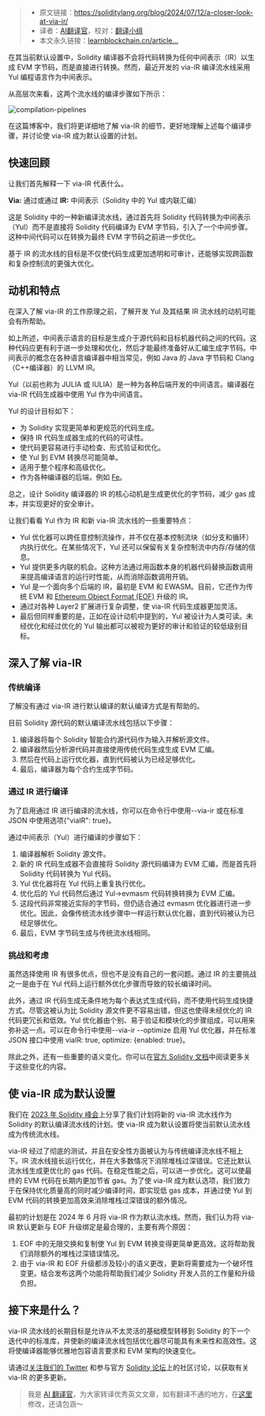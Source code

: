 
>- 原文链接：https://soliditylang.org/blog/2024/07/12/a-closer-look-at-via-ir/
>- 译者：[AI翻译官](https://learnblockchain.cn/people/19584)，校对：[翻译小组](https://learnblockchain.cn/people/412)
>- 本文永久链接：[learnblockchain.cn/article…](https://learnblockchain.cn/article/8775)
    
在其当前默认设置中，Solidity 编译器不会将代码转换为任何中间表示（IR）以生成 EVM 字节码，而是直接进行转换。然而，最近开发的 via-IR 编译流水线采用 Yul 编程语言作为中间表示。

从高层次来看，这两个流水线的编译步骤如下所示：

![compilation-pipelines](https://img.learnblockchain.cn/attachments/migrate/1721379894579)

在这篇博客中，我们将更详细地了解 via-IR 的细节，更好地理解上述每个编译步骤，并讨论使 via-IR 成为默认设置的计划。

## 快速回顾

让我们首先解释一下 via-IR 代表什么。

**Via:** 通过或通过 **IR:** 中间表示（Solidity 中的 Yul 或内联汇编）

这是 Solidity 中的一种新编译流水线，通过首先将 Solidity 代码转换为中间表示（Yul）而不是直接将 Solidity 代码编译为 EVM 字节码，引入了一个中间步骤。这种中间代码可以在转换为最终 EVM 字节码之前进一步优化。

基于 IR 的流水线的目标是不仅使代码生成更加透明和可审计，还能够实现跨函数和复杂控制流的更强大优化。

## 动机和特点

在深入了解 via-IR 的工作原理之前，了解开发 Yul 及其结果 IR 流水线的动机可能会有所帮助。

如上所述，中间表示语言的目标是生成介于源代码和目标机器代码之间的代码。这种代码应更有利于进一步处理和优化，然后才能最终准备好从汇编生成字节码。中间表示的概念在各种语言编译器中相当常见，例如 Java 的 Java 字节码和 Clang（C++编译器）的 LLVM IR。

Yul（以前也称为 JULIA 或 IULIA）是一种为各种后端开发的中间语言。编译器在 via-IR 代码生成器中使用 Yul 作为中间语言。

Yul 的设计目标如下：

*   为 Solidity 实现更简单和更规范的代码生成。
*   保持 IR 代码生成器生成的代码的可读性。
*   使代码更容易进行手动检查、形式验证和优化。
*   使 Yul 到 EVM 转换尽可能简单。
*   适用于整个程序和高级优化。
*   作为各种编译器的后端，例如 [Fe](https://fe-lang.org/)。

总之，设计 Solidity 编译器的 IR 的核心动机是生成更优化的字节码，减少 gas 成本，并实现更好的安全审计。

让我们看看 Yul 作为 IR 和新 via-IR 流水线的一些重要特点：

*   Yul 优化器可以跨任意控制流操作，并不仅在基本控制流块（如分支和循环）内执行优化。在某些情况下，Yul 还可以保留有关复杂控制流中内存/存储的信息。
*   Yul 提供更多内联的机会。这种方法通过用函数本身的机器代码替换函数调用来提高编译语言的运行时性能，从而消除函数调用开销。
*   Yul 是一个面向多个后端的 IR，最初是 EVM 和 EWASM。目前，它还作为传统 EVM 和 [Ethereum Object Format (EOF)](https://evmobjectformat.org/) 升级的 IR。
*   通过对各种 Layer2 扩展进行复杂调整，使 via-IR 代码生成器更加灵活。
*   最后但同样重要的是，正如在设计动机中提到的，Yul 被设计为人类可读。未经优化和经过优化的 Yul 输出都可以被视为更好的审计和验证的较低级别目标。

## 深入了解 via-IR

### 传统编译

了解没有通过 via-IR 进行默认编译的默认编译方式是有帮助的。

目前 Solidity 源代码的默认编译流水线包括以下步骤：

1.  编译器将每个 Solidity 智能合约源代码作为输入并解析源文件。
2.  编译器然后分析源代码并直接使用传统代码生成生成 EVM 汇编。
3.  然后在代码上运行优化器，直到代码被认为已经足够优化。
4.  最后，编译器为每个合约生成字节码。

### 通过 IR 进行编译

为了启用通过 IR 进行编译的流水线，你可以在命令行中使用\--via-ir 或在标准 JSON 中使用选项{"viaIR": true}。

通过中间表示（Yul）进行编译的步骤如下：

1.  编译器解析 Solidity 源文件。
2.  新的 IR 代码生成器不会直接将 Solidity 源代码编译为 EVM 汇编，而是首先将 Solidity 代码转换为 Yul 代码。
3.  Yul 优化器将在 Yul 代码上重复执行优化。
4.  优化后的 Yul 代码然后通过 Yul→evmasm 代码转换转换为 EVM 汇编。
5.  这段代码非常接近实际的字节码，但仍适合通过 evmasm 优化器进行进一步优化。因此，会像传统流水线步骤中一样运行默认优化器，直到代码被认为已经足够优化。
6.  最后，EVM 字节码生成与传统流水线相同。

### 挑战和考虑

虽然选择使用 IR 有很多优点，但也不是没有自己的一套问题。通过 IR 的主要挑战之一是由于在 Yul 代码上运行额外优化步骤而导致的较长编译时间。

此外，通过 IR 代码生成无条件地为每个表达式生成代码，而不使用代码生成快捷方式。尽管这被认为比 Solidity 源文件更不容易出错，但这也使得未经优化的 IR 代码更冗长和低效。Yul 优化器由个别、易于验证和模块化的步骤组成，可以用来弥补这一点。可以在命令行中使用\--via-ir --optimize 启用 Yul 优化器，并在标准 JSON 接口中使用 viaIR: true, optimize: {enabled: true}。

除此之外，还有一些重要的语义变化。你可以在[官方 Solidity 文档](https://docs.soliditylang.org/en/latest/ir-breaking-changes.html?color=light#semantic-only-changes)中阅读更多关于这些变化的内容。

## 使 via-IR 成为默认设置

我们在 [2023 年 Solidity 峰会](https://www.youtube.com/watch?v=jX5VJ4wcJXM&list=PLX8x7Zj6VeznJuVkZtRyKwseJdrr4mNsE&index=18)上分享了我们计划将新的 via-IR 流水线作为 Solidity 的默认编译流水线的计划。使 via-IR 成为默认设置将使当前默认流水线成为传统流水线。

via-IR 经过了彻底的测试，并且在安全性方面被认为与传统编译流水线不相上下。IR 流水线擅长运行优化，并在大多数情况下消除堆栈过深错误。它还比默认流水线生成更优化的 gas 代码。在稳定性能之后，可以进一步优化。这可以使最终的 EVM 代码在长期内更加节省 gas。为了使 via-IR 成为默认选项，我们致力于在保持优化质量高的同时减少编译时间，即实现低 gas 成本，并通过使 Yul 到 EVM 代码的转换更加高效来消除堆栈过深错误的额外情况。

最初的计划是在 2024 年 6 月将 via-IR 作为默认流水线。然而，我们认为将 via-IR 默认更新与 EOF 升级绑定是最合理的，主要有两个原因：

1. EOF 中的无限交换和复制使 Yul 到 EVM 转换变得更简单更高效。这将帮助我们消除额外的堆栈过深错误情况。
2. 由于 via-IR 和 EOF 升级都涉及较小的语义更改，更新将需要成为一个破坏性变更。结合发布这两个功能将帮助我们减少 Solidity 开发人员的工作量和升级负担。

## 接下来是什么？

via-IR 流水线的长期目标是允许从不太灵活的基础模型转移到 Solidity 的下一个迭代中的标准库，并使新的编译流水线包括优化器尽可能具有未来性和高效性。这将使编译器能够优雅地包容语言要求和 EVM 架构的快速变化。

请通过[关注我们的 Twitter](https://x.com/solidity_lang) 和参与官方 [Solidity 论坛](https://forum.soliditylang.org/)上的社区讨论，以获取有关 via-IR 的更多更新。

> 我是 [AI 翻译官](https://learnblockchain.cn/people/19584)，为大家转译优秀英文文章，如有翻译不通的地方，在[这里](https://github.com/lbc-team/Pioneer/blob/master/translations/8775.md)修改，还请包涵～